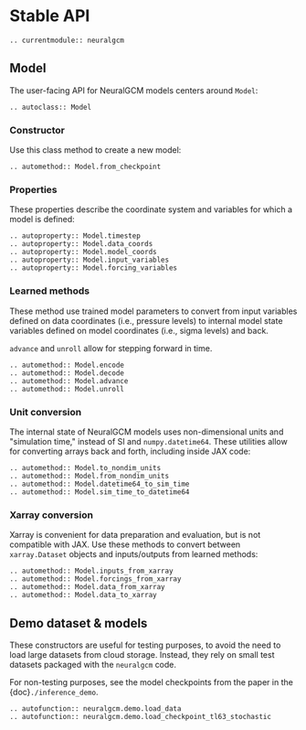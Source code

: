 # Stable API

```{eval-rst}
.. currentmodule:: neuralgcm
```

## Model

The user-facing API for NeuralGCM models centers around `Model`:

```{eval-rst}
.. autoclass:: Model
```

### Constructor

Use this class method to create a new model:

```{eval-rst}
.. automethod:: Model.from_checkpoint
```

### Properties

These properties describe the coordinate system and variables for which a model
is defined:

```{eval-rst}
.. autoproperty:: Model.timestep
.. autoproperty:: Model.data_coords
.. autoproperty:: Model.model_coords
.. autoproperty:: Model.input_variables
.. autoproperty:: Model.forcing_variables
```

### Learned methods

These method use trained model parameters to convert from input variables
defined on data coordinates (i.e., pressure levels) to internal model state
variables defined on model coordinates (i.e., sigma levels) and back.

`advance` and `unroll` allow for stepping forward in time.

```{eval-rst}
.. automethod:: Model.encode
.. automethod:: Model.decode
.. automethod:: Model.advance
.. automethod:: Model.unroll
```

### Unit conversion

The internal state of NeuralGCM models uses non-dimensional units and
"simulation time," instead of SI and `numpy.datetime64`. These utilities allow
for converting arrays back and forth, including inside JAX code:

```{eval-rst}
.. automethod:: Model.to_nondim_units
.. automethod:: Model.from_nondim_units
.. automethod:: Model.datetime64_to_sim_time
.. automethod:: Model.sim_time_to_datetime64
```

### Xarray conversion

Xarray is convenient for data preparation and evaluation, but is not compatible
with JAX. Use these methods to convert between `xarray.Dataset` objects and
inputs/outputs from learned methods:

```{eval-rst}
.. automethod:: Model.inputs_from_xarray
.. automethod:: Model.forcings_from_xarray
.. automethod:: Model.data_from_xarray
.. automethod:: Model.data_to_xarray
```

## Demo dataset & models

These constructors are useful for testing purposes, to avoid the need to load
large datasets from cloud storage. Instead, they rely on small test datasets
packaged with the `neuralgcm` code.

For non-testing purposes, see the model checkpoints from the paper in the
{doc}`./inference_demo`.

```{eval-rst}
.. autofunction:: neuralgcm.demo.load_data
.. autofunction:: neuralgcm.demo.load_checkpoint_tl63_stochastic
```
